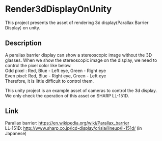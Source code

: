 Render3dDisplayOnUnity
====
This project presents the asset of rendering 3d display(Parallax Barrier Display) on unity.  

## Description
A parallax barrier display can show a stereoscopic image without the 3D glasses. When we show the stereoscopic image on the display, we need to control the pixel color like below.  
Odd pixel : Red, Blue - Left eye,  Green - Right eye  
Even pixel: Red, Blue - Right eye, Green - Left eye  
Therefore, it is little difficult to control them.  
  
This unity project is an example asset of cameras to control the 3d display.  
We only check the operation of this asset on SHARP LL-151D.  

## Link
Parallax barrier: https://en.wikipedia.org/wiki/Parallax_barrier  
LL-151D: http://www.sharp.co.jp/lcd-display/crisia/lineup/ll-151d/ (in Japanese)
